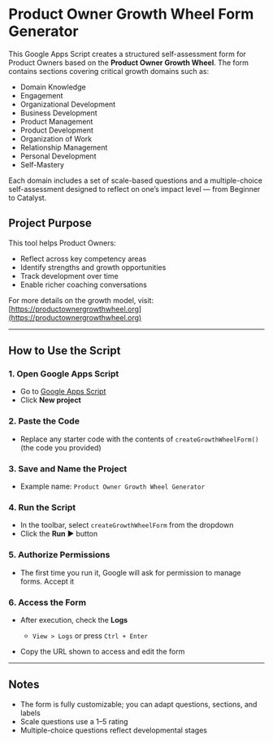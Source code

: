 # Product Owner Growth Wheel Form Generator

This Google Apps Script creates a structured self-assessment form for Product Owners based on the **Product Owner Growth Wheel**. The form contains sections covering critical growth domains such as:

* Domain Knowledge
* Engagement
* Organizational Development
* Business Development
* Product Management
* Product Development
* Organization of Work
* Relationship Management
* Personal Development
* Self-Mastery

Each domain includes a set of scale-based questions and a multiple-choice self-assessment designed to reflect on one’s impact level — from Beginner to Catalyst.

## Project Purpose

This tool helps Product Owners:

* Reflect across key competency areas
* Identify strengths and growth opportunities
* Track development over time
* Enable richer coaching conversations

For more details on the growth model, visit: [https://productownergrowthwheel.org](https://productownergrowthwheel.org)

---

## How to Use the Script

### 1. Open Google Apps Script

* Go to [Google Apps Script](https://script.google.com)
* Click **New project**

### 2. Paste the Code

* Replace any starter code with the contents of `createGrowthWheelForm()` (the code you provided)

### 3. Save and Name the Project

* Example name: `Product Owner Growth Wheel Generator`

### 4. Run the Script

* In the toolbar, select `createGrowthWheelForm` from the dropdown
* Click the **Run** ▶️ button

### 5. Authorize Permissions

* The first time you run it, Google will ask for permission to manage forms. Accept it

### 6. Access the Form

* After execution, check the **Logs**

  * `View > Logs` or press `Ctrl + Enter`
* Copy the URL shown to access and edit the form

---

## Notes

* The form is fully customizable; you can adapt questions, sections, and labels
* Scale questions use a 1–5 rating
* Multiple-choice questions reflect developmental stages
